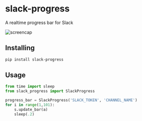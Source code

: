 # slack-progress

A realtime progress bar for Slack

![screencap][screencap]

## Installing

```bash
pip install slack-progress
```

## Usage

```python
from time import sleep
from slack_progress import SlackProgress

progress_bar = SlackProgress('SLACK_TOKEN', 'CHANNEL_NAME')
for i in range(1,101):
    s.update_bar(a)
    sleep(.2)
```

[screencap]: http://i.imgur.com/103z4Io.gif "slack-progress"
